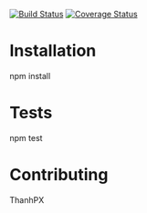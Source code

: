 [![Build Status](https://travis-ci.org/all4u1089/perfect-number.svg?branch=master)](https://travis-ci.org/all4u1089/perfect-number)
[![Coverage Status](https://coveralls.io/repos/github/all4u1089/perfect-number/badge.svg?branch=master)](https://coveralls.io/github/all4u1089/perfect-number?branch=master)

# Installation

npm install

# Tests

npm test

# Contributing

ThanhPX
